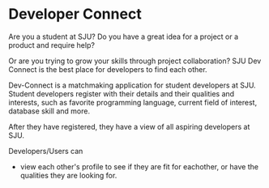 # Developer Connect

Are you a student at SJU? Do you have a great idea for a project or a product and require help? 

Or are you trying to grow your skills through project collaboration? SJU Dev Connect is the best place for developers to find each other.

Dev-Connect is a matchmaking application for student developers at SJU. Student developers register with their details and their qualities and interests, such as favorite programming language, current field of interest, database skill and more.

After they have registered, they have a view of all aspiring developers at SJU. 

Developers/Users can 

* view each other's profile to see if they are fit for eachother, or have the qualities they are looking for. 
